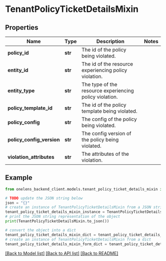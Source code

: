 # TenantPolicyTicketDetailsMixin


## Properties

Name | Type | Description | Notes
------------ | ------------- | ------------- | -------------
**policy_id** | **str** | The id of the policy being violated. | 
**entity_id** | **str** | The id of the resource experiencing policy violation. | 
**entity_type** | **str** | The type of the resource experiencing policy violation. | 
**policy_template_id** | **str** | The id of the policy template being violated. | 
**policy_config** | **str** | The config of the policy being violated. | 
**policy_config_version** | **str** | The config version of the policy being violated. | 
**violation_attributes** | **str** | The attributes of the violation. | 

## Example

```python
from onelens_backend_client.models.tenant_policy_ticket_details_mixin import TenantPolicyTicketDetailsMixin

# TODO update the JSON string below
json = "{}"
# create an instance of TenantPolicyTicketDetailsMixin from a JSON string
tenant_policy_ticket_details_mixin_instance = TenantPolicyTicketDetailsMixin.from_json(json)
# print the JSON string representation of the object
print(TenantPolicyTicketDetailsMixin.to_json())

# convert the object into a dict
tenant_policy_ticket_details_mixin_dict = tenant_policy_ticket_details_mixin_instance.to_dict()
# create an instance of TenantPolicyTicketDetailsMixin from a dict
tenant_policy_ticket_details_mixin_form_dict = tenant_policy_ticket_details_mixin.from_dict(tenant_policy_ticket_details_mixin_dict)
```
[[Back to Model list]](../README.md#documentation-for-models) [[Back to API list]](../README.md#documentation-for-api-endpoints) [[Back to README]](../README.md)


